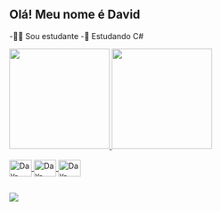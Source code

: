 ## Olá! Meu nome é David

-👨‍🎓 Sou estudante
-📖 Estudando C#

<div>
  <a href="https://github.com/Davidsolli">
  <img height="180em" src="https://github-readme-stats.vercel.app/api?username=Davidsolli&show_icons=true&theme=dark&include_all_commits=true&count_private=true"/>
  <img height="180em" src="https://github-readme-stats.vercel.app/api/top-langs/?username=Davidsolli&layout=compact&langs_count=16&theme=dark"/>
</div>
  
<div style="display: inline_block"><br>
  <img align="center" alt="Dav-Csharp" height="30" width="40" src="https://cdn.jsdelivr.net/gh/devicons/devicon/icons/csharp/csharp-plain.svg">
  <img align="center" alt="Dav-Html" height="30" width="40" src="https://cdn.jsdelivr.net/gh/devicons/devicon/icons/html5/html5-plain.svg">
  <img align="center" alt="Dav-Css" height="30" width="40" src="https://cdn.jsdelivr.net/gh/devicons/devicon/icons/css3/css3-plain.svg">
</div>
  
  ##
  
<div>
  <a href="linkedin.com/in/david-oliveira-soares-b18182235" target="_blank">
  <img src="https://img.shields.io/badge/LinkedIn-0077B5?style=for-the-badge&logo=linkedin&logoColor=white">
</div>
